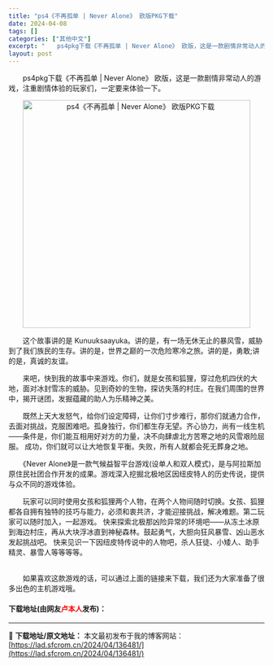 ```yaml
---
title: "ps4《不再孤单 | Never Alone》 欧版PKG下载"
date: 2024-04-08
tags: []
categories: ["其他中文"]
excerpt: "　　ps4pkg下载《不再孤单 | Never Alone》 欧版，这是一款剧情非常动人的游戏，注重剧情体验的玩家们，一定要来体验一下。 　　这个故事讲的是 Kunuuksaayuka。讲的是，有一场无休无止的暴风雪，威胁到了我们族民的生存。讲的是，世界之巅的一次危险寒冷之旅。讲的是，勇敢;讲的是，&hellip;"
layout: post
---
```


 <p>　　ps4pkg下载《不再孤单 | Never Alone》 欧版，这是一款剧情非常动人的游戏，注重剧情体验的玩家们，一定要来体验一下。</p> <p align="center"><img border="0" src="https://lad.sfcrom.cn/wp-content/uploads/2024/04/20240408_6613888045e17.webp" width="448" alt="ps4《不再孤单 | Never Alone》 欧版PKG下载" /></p> <p>　　这个故事讲的是 Kunuuksaayuka。讲的是，有一场无休无止的暴风雪，威胁到了我们族民的生存。讲的是，世界之巅的一次危险寒冷之旅。讲的是，勇敢;讲的是，真诚的友谊。</p> <p>　　来吧，快到我的故事中来游戏。你们，就是女孩和狐狸，穿过危机四伏的大地，面对冰封雪冻的威胁。见到奇妙的生物，探访失落的村庄。在我们周围的世界中，揭开谜团，发掘蕴藏的助人为乐精神之美。</p> <p>　　既然上天大发怒气，给你们设定障碍，让你们寸步难行，那你们就通力合作，去面对挑战，克服困难吧。孤身独行，你们都生存无望。齐心协力，尚有一线生机&mdash;&mdash;条件是，你们能互相用好对方的力量，决不向肆虐北方苦寒之地的风雪艰险屈服。 成功，你们就可以让大地恢复平衡。失败，所有人就都会死无葬身之地。</p> <p>　　《Never Alone》是一款气候益智平台游戏(设单人和双人模式)，是与阿拉斯加原住民社团合作开发的成果。游戏深入挖掘北极地区因纽皮特人的历史传说，提供与众不同的游戏体验。</p> <p>　　玩家可以同时使用女孩和狐狸两个人物，在两个人物间随时切换。女孩、狐狸都各自拥有独特的技巧与能力，必须和衷共济，才能迎接挑战，解决难题。第二玩家可以随时加入，一起游戏。 快来探索北极那凶险异常的环境吧&mdash;&mdash;从冻土冰原到海边村庄，再从大块浮冰直到神秘森林。鼓起勇气，大胆向狂风暴雪、凶山恶水发起挑战吧。 快来见识一下因纽皮特传说中的人物吧，杀人狂徒、小矮人、助手精灵、暴雪人等等等等。</p> <p><br />　　如果喜欢这款游戏的话，可以通过上面的链接来下载，我们还为大家准备了很多出色的主机游戏哦。</p> <p><h4>下载地址(由网友<font color="red">卢本人</font>发布)：</h4></p> 

---
📖 **下载地址/原文地址：** 本文最初发布于我的博客网站：[https://lad.sfcrom.cn/2024/04/136481/](https://lad.sfcrom.cn/2024/04/136481/)
